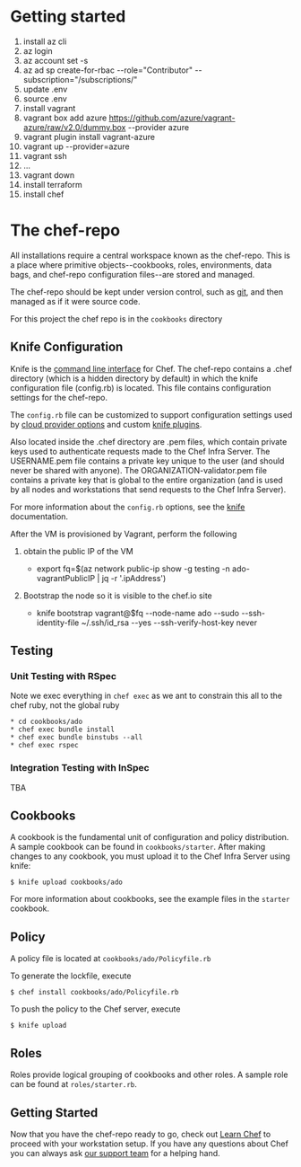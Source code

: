 # Getting started

1. install az cli
1. az login
1. az account set -s <subid>
1. az ad sp create-for-rbac --role="Contributor" --subscription="/subscriptions/<subid>"
1. update .env
1. source .env
1. install vagrant
1. vagrant box add azure https://github.com/azure/vagrant-azure/raw/v2.0/dummy.box --provider azure
1. vagrant plugin install vagrant-azure
1. vagrant up --provider=azure
1. vagrant ssh
1. ...
1.  vagrant down
1. install terraform
1. install chef

# The chef-repo

All installations require a central workspace known as the chef-repo. This is a place where primitive objects--cookbooks, roles, environments, data bags, and chef-repo configuration files--are stored and managed.

The chef-repo should be kept under version control, such as [git](https://git-scm.com/), and then managed as if it were source code.

For this project the chef repo is in the `cookbooks` directory 

## Knife Configuration

Knife is the [command line interface](https://docs.chef.io/workstation/knife/) for Chef. The chef-repo contains a .chef directory (which is a hidden directory by default) in which the knife configuration file (config.rb) is located. This file contains configuration settings for the chef-repo.

The `config.rb` file can be customized to support configuration settings used by [cloud provider options](https://docs.chef.io/plugin_knife/) and custom [knife plugins](https://docs.chef.io/plugin_knife_custom/).

Also located inside the .chef directory are .pem files, which contain private keys used to authenticate requests made to the Chef Infra Server. The USERNAME.pem file contains a private key unique to the user (and should never be shared with anyone). The ORGANIZATION-validator.pem file contains a private key that is global to the entire organization (and is used by all nodes and workstations that send requests to the Chef Infra Server).

For more information about the `config.rb` options, see the [knife](https://docs.chef.io/workstation/config_rb/) documentation.

After the VM is provisioned by Vagrant, perform the following

1. obtain the public IP of the VM
    
    * export fq=$(az network public-ip show -g testing -n ado-vagrantPublicIP | jq -r '.ipAddress')

1. Bootstrap the node so it is visible to the chef.io site

    * knife bootstrap vagrant@$fq --node-name ado --sudo --ssh-identity-file ~/.ssh/id_rsa --yes --ssh-verify-host-key never

## Testing

### Unit Testing with RSpec
Note we exec everything in `chef exec` as we ant to constrain this all to the chef ruby, not the global ruby

    * cd cookbooks/ado
    * chef exec bundle install
    * chef exec bundle binstubs --all
    * chef exec rspec

### Integration Testing with InSpec

TBA

## Cookbooks

A cookbook is the fundamental unit of configuration and policy distribution. A sample cookbook can be found in `cookbooks/starter`. After making changes to any cookbook, you must upload it to the Chef Infra Server using knife:

    $ knife upload cookbooks/ado

For more information about cookbooks, see the example files in the `starter` cookbook.

## Policy

A policy file is located at `cookbooks/ado/Policyfile.rb`

To generate the lockfile, execute

    $ chef install cookbooks/ado/Policyfile.rb

To push the policy to the Chef server, execute

    $ knife upload 
## Roles

Roles provide logical grouping of cookbooks and other roles. A sample role can be found at `roles/starter.rb`.

## Getting Started

Now that you have the chef-repo ready to go, check out [Learn Chef](https://learn.chef.io/) to proceed with your workstation setup. If you have any questions about Chef you can always ask [our support team](https://www.chef.io/support/) for a helping hand.
